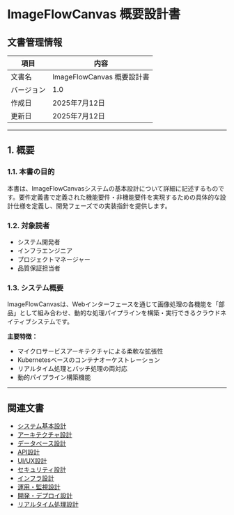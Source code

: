 # ImageFlowCanvas 概要設計書

## **文書管理情報**

| 項目       | 内容                       |
| ---------- | -------------------------- |
| 文書名     | ImageFlowCanvas 概要設計書 |
| バージョン | 1.0                        |
| 作成日     | 2025年7月12日              |
| 更新日     | 2025年7月12日              |


---

## **1. 概要**

### **1.1. 本書の目的**

本書は、ImageFlowCanvasシステムの基本設計について詳細に記述するものです。要件定義書で定義された機能要件・非機能要件を実現するための具体的な設計仕様を定義し、開発フェーズでの実装指針を提供します。

### **1.2. 対象読者**

- システム開発者
- インフラエンジニア
- プロジェクトマネージャー
- 品質保証担当者

### **1.3. システム概要**

ImageFlowCanvasは、Webインターフェースを通じて画像処理の各機能を「部品」として組み合わせ、動的な処理パイプラインを構築・実行できるクラウドネイティブシステムです。

**主要特徴：**
- マイクロサービスアーキテクチャによる柔軟な拡張性
- Kubernetesベースのコンテナオーケストレーション
- リアルタイム処理とバッチ処理の両対応
- 動的パイプライン構築機能

---

## **関連文書**

- [システム基本設計](./0301_システム基本設計.md)
- [アーキテクチャ設計](./0302_アーキテクチャ設計.md)
- [データベース設計](./0303_データベース設計.md)
- [API設計](./0304_API設計.md)
- [UI/UX設計](./0305_UI_UX設計.md)
- [セキュリティ設計](./0306_セキュリティ設計.md)
- [インフラ設計](./0307_インフラ設計.md)
- [運用・監視設計](./0308_運用監視設計.md)
- [開発・デプロイ設計](./0309_開発デプロイ設計.md)
- [リアルタイム処理設計](./0310_リアルタイム処理設計.md)
